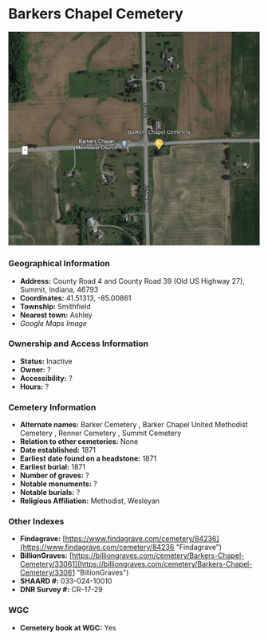 # Barkers Chapel Cemetery

![Barkers Chapel on Google Earth](https://github.com/FyoAtEPL/DeKalbCemeteries/blob/main/images/mapImages/BarkersEarth.png "Barkers Chapel on Google Earth")

### Geographical Information
- **Address:** County Road 4 and County Road 39 (Old US Highway 27), Summit, Indiana, 46793
- **Coordinates:** 41.51313, -85.00861
- **Township:** Smithfield
- **Nearest town:** Ashley
- *Google Maps Image*

### Ownership and Access Information
- **Status:** Inactive
- **Owner:** ?
- **Accessibility:** ?
- **Hours:** ?

### Cemetery Information
- **Alternate names:** Barker Cemetery , Barker Chapel United Methodist Cemetery , Renner Cemetery , Summit Cemetery
- **Relation to other cemeteries:** None
- **Date established:** 1871
- **Earliest date found on a headstone:** 1871
- **Earliest burial:** 1871
- **Number of graves:** ?
- **Notable monuments:** ?
- **Notable burials:** ?
- **Religious Affiliation:** Methodist, Wesleyan

### Other Indexes
- **Findagrave:** [https://www.findagrave.com/cemetery/84236](https://www.findagrave.com/cemetery/84236 "Findagrave")
- **BillionGraves:** [https://billiongraves.com/cemetery/Barkers-Chapel-Cemetery/33061](https://billiongraves.com/cemetery/Barkers-Chapel-Cemetery/33061 "BillionGraves")
- **SHAARD #:** 033-024-10010
- **DNR Survey #:** CR-17-29


### WGC
- **Cemetery book at WGC:** Yes
